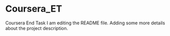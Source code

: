 # Coursera_ET
Coursera End Task
I am editing the README file. Adding some more details about the project description.
